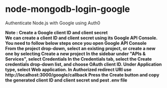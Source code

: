 # node-mongodb-login-google
 Authenticate Node.js with Google using Auth0

<b>Note<b> : Create a Google client ID and client secret
<br>
We can create a client ID and client secret using its Google API Console. You need to follow below steps once you open Google API Console
<br>
From the project drop-down, select an existing project, or create a new one by selecting Create a new project
In the sidebar under "APIs & Services", select Credentials
In the Credentials tab, select the Create credentials drop-down list, and choose OAuth client ID.
Under Application type, select Web application.
In Authorized redirect URI use http://localhost:3000/google/callback
Press the Create button and copy the generated client ID and client secret snd pest .env file
<br>
